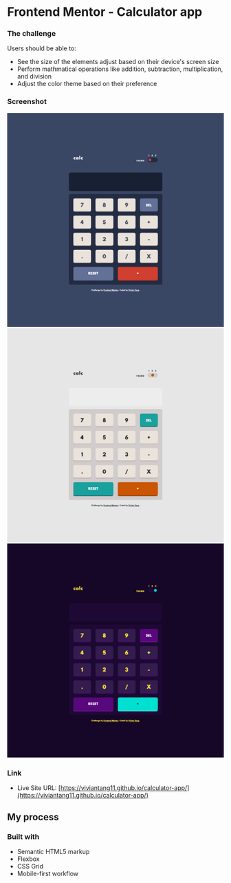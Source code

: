 # Frontend Mentor - Calculator app

### The challenge

Users should be able to:

- See the size of the elements adjust based on their device's screen size
- Perform mathmatical operations like addition, subtraction, multiplication, and division
- Adjust the color theme based on their preference

### Screenshot

![](./images/screenshot-theme1.png)
![](./images/screenshot-theme2.png)
![](./images/screenshot-theme3.png)

### Link

- Live Site URL: [https://viviantang11.github.io/calculator-app/](https://viviantang11.github.io/calculator-app/)

## My process

### Built with

- Semantic HTML5 markup
- Flexbox
- CSS Grid
- Mobile-first workflow
